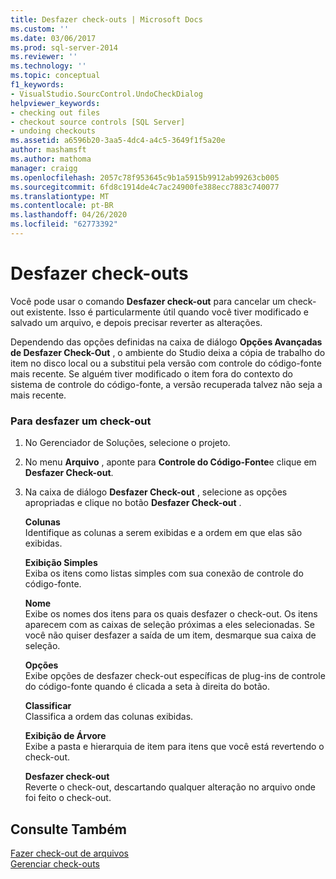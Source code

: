 ```yaml
---
title: Desfazer check-outs | Microsoft Docs
ms.custom: ''
ms.date: 03/06/2017
ms.prod: sql-server-2014
ms.reviewer: ''
ms.technology: ''
ms.topic: conceptual
f1_keywords:
- VisualStudio.SourcControl.UndoCheckDialog
helpviewer_keywords:
- checking out files
- checkout source controls [SQL Server]
- undoing checkouts
ms.assetid: a6596b20-3aa5-4dc4-a4c5-3649f1f5a20e
author: mashamsft
ms.author: mathoma
manager: craigg
ms.openlocfilehash: 2057c78f953645c9b1a5915b9912ab99263cb005
ms.sourcegitcommit: 6fd8c1914de4c7ac24900fe388ecc7883c740077
ms.translationtype: MT
ms.contentlocale: pt-BR
ms.lasthandoff: 04/26/2020
ms.locfileid: "62773392"
---
```

# <a name="undo-checkouts"></a>Desfazer check-outs
  Você pode usar o comando **Desfazer check-out** para cancelar um check-out existente. Isso é particularmente útil quando você tiver modificado e salvado um arquivo, e depois precisar reverter as alterações.  
  
 Dependendo das opções definidas na caixa de diálogo **Opções Avançadas de Desfazer Check-Out** , o ambiente do Studio deixa a cópia de trabalho do item no disco local ou a substitui pela versão com controle do código-fonte mais recente. Se alguém tiver modificado o item fora do contexto do sistema de controle do código-fonte, a versão recuperada talvez não seja a mais recente.  
  
### <a name="to-undo-a-checkout"></a>Para desfazer um check-out  
  
1.  No Gerenciador de Soluções, selecione o projeto.  
  
2.  No menu **Arquivo** , aponte para **Controle do Código-Fonte**e clique em **Desfazer Check-out**.  
  
3.  Na caixa de diálogo **Desfazer Check-out** , selecione as opções apropriadas e clique no botão **Desfazer Check-out** .  
  
     **Colunas**  
     Identifique as colunas a serem exibidas e a ordem em que elas são exibidas.  
  
     **Exibição Simples**  
     Exiba os itens como listas simples com sua conexão de controle do código-fonte.  
  
     **Nome**  
     Exibe os nomes dos itens para os quais desfazer o check-out. Os itens aparecem com as caixas de seleção próximas a eles selecionadas. Se você não quiser desfazer a saída de um item, desmarque sua caixa de seleção.  
  
     **Opções**  
     Exibe opções de desfazer check-out específicas de plug-ins de controle do código-fonte quando é clicada a seta à direita do botão.  
  
     **Classificar**  
     Classifica a ordem das colunas exibidas.  
  
     **Exibição de Árvore**  
     Exibe a pasta e hierarquia de item para itens que você está revertendo o check-out.  
  
     **Desfazer check-out**  
     Reverte o check-out, descartando qualquer alteração no arquivo onde foi feito o check-out.  
  
## <a name="see-also"></a>Consulte Também  
 [Fazer check-out de arquivos](../../2014/database-engine/check-out-files.md)   
 [Gerenciar check-outs](../../2014/database-engine/manage-checkouts.md)  
  
  

